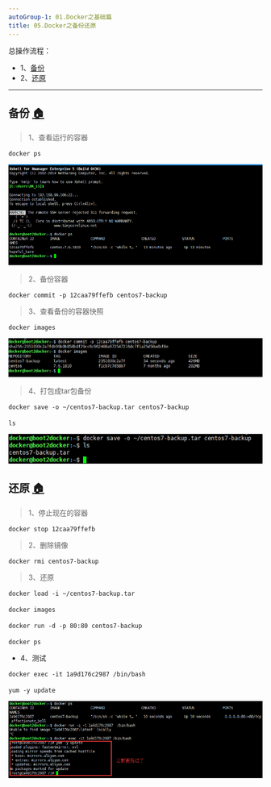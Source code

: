 ```yaml
---
autoGroup-1: 01.Docker之基础篇
title: 05.Docker之备份还原
---
```


总操作流程：
- 1、[备份](#docker-01)
- 2、[还原](#docker-02)

***

## 备份 <a name="docker-01" href="#" >:house:</a>

> 1、查看运行的容器

```
docker ps
```

![](./image/4-1.png)

> 2、备份容器

```
docker commit -p 12caa79ffefb centos7-backup
```
> 3、查看备份的容器快照

```
docker images
```

![](./image/5-1.png)

> 4、打包成tar包备份

```
docker save -o ~/centos7-backup.tar centos7-backup

ls
```

![](./image/5-2.png)

## 还原 <a name="docker-02" href="#" >:house:</a>

> 1、停止现在的容器

```
docker stop 12caa79ffefb 
```

> 2、删除镜像

```
docker rmi centos7-backup
```

> 3、还原

```
docker load -i ~/centos7-backup.tar

docker images

docker run -d -p 80:80 centos7-backup

docker ps
```

- 4、测试

```
docker exec -it 1a9d176c2987 /bin/bash  

yum -y update
```

![](./image/5-3.png)